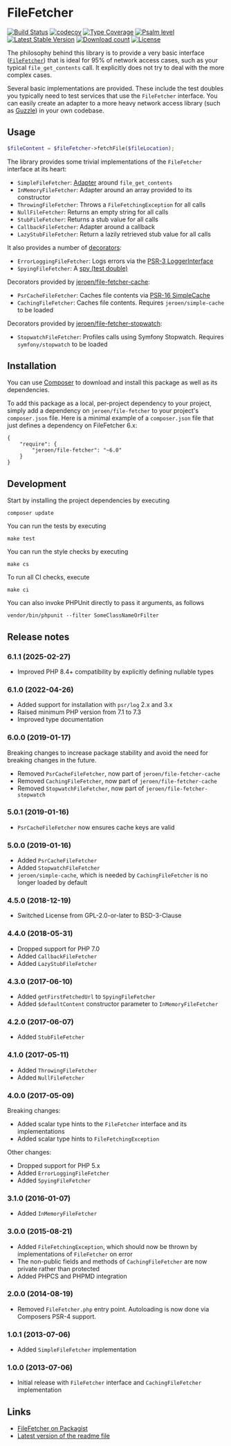 # FileFetcher

[![Build Status](https://img.shields.io/github/actions/workflow/status/JeroenDeDauw/FileFetcher/ci.yml)](https://github.com/JeroenDeDauw/FileFetcher/actions?query=workflow%3ACI)
[![codecov](https://codecov.io/gh/JeroenDeDauw/FileFetcher/branch/master/graph/badge.svg)](https://codecov.io/gh/JeroenDeDauw/FileFetcher)
[![Type Coverage](https://shepherd.dev/github/JeroenDeDauw/FileFetcher/coverage.svg)](https://shepherd.dev/github/JeroenDeDauw/FileFetcher)
[![Psalm level](https://shepherd.dev/github/JeroenDeDauw/FileFetcher/level.svg)](psalm.xml)
[![Latest Stable Version](https://poser.pugx.org/jeroen/file-fetcher/v/stable)](https://packagist.org/packages/jeroen/file-fetcher)
[![Download count](https://poser.pugx.org/jeroen/file-fetcher/downloads)](https://packagist.org/packages/jeroen/file-fetcher)
[![License](https://poser.pugx.org/jeroen/file-fetcher/license)](LICENSE)

The philosophy behind this library is to provide a very basic interface
([`FileFetcher`](https://github.com/JeroenDeDauw/FileFetcher/blob/master/src/FileFetcher.php)) that is ideal for 95%
of network access cases, such as your typical `file_get_contents` call. It explicitly does not try to deal with the more complex cases.

Several basic implementations are provided. These include the test doubles you typically need to test services
that use the `FileFetcher` interface. You can easily create an adapter to a more heavy network access library
(such as [Guzzle](http://docs.guzzlephp.org/en/latest/)) in your own codebase.

## Usage

```php
$fileContent = $fileFetcher->fetchFile($fileLocation);
```

The library provides some trivial implementations of the `FileFetcher` interface at its heart:

* `SimpleFileFetcher`: [Adapter](https://en.wikipedia.org/wiki/Adapter_pattern) around `file_get_contents`
* `InMemoryFileFetcher`: Adapter around an array provided to its constructor
* `ThrowingFileFetcher`: Throws a `FileFetchingException` for all calls
* `NullFileFetcher`: Returns an empty string for all calls
* `StubFileFetcher`: Returns a stub value for all calls
* `CallbackFileFetcher`: Adapter around a callback
* `LazyStubFileFetcher`: Return a lazily retrieved stub value for all calls

It also provides a number of [decorators](https://en.wikipedia.org/wiki/Decorator_pattern):

* `ErrorLoggingFileFetcher`: Logs errors via the [PSR-3 LoggerInterface](https://www.php-fig.org/psr/psr-3/)
* `SpyingFileFetcher`: A [spy (test double)](https://www.entropywins.wtf/blog/2016/05/13/5-ways-to-write-better-mocks/)

Decorators provided by [jeroen/file-fetcher-cache](https://github.com/JeroenDeDauw/file-fetcher-cache):

* `PsrCacheFileFetcher`: Caches file contents via [PSR-16 SimpleCache](https://www.php-fig.org/psr/psr-16/)
* `CachingFileFetcher`: Caches file contents. Requires `jeroen/simple-cache` to be loaded

Decorators provided by [jeroen/file-fetcher-stopwatch](https://github.com/JeroenDeDauw/file-fetcher-stopwatch):

* `StopwatchFileFetcher`: Profiles calls using Symfony Stopwatch. Requires `symfony/stopwatch` to be loaded

## Installation

You can use [Composer](http://getcomposer.org/) to download and install
this package as well as its dependencies.

To add this package as a local, per-project dependency to your project, simply add a
dependency on `jeroen/file-fetcher` to your project's `composer.json` file.
Here is a minimal example of a `composer.json` file that just defines a dependency on
FileFetcher 6.x:

    {
        "require": {
            "jeroen/file-fetcher": "~6.0"
        }
    }

## Development

Start by installing the project dependencies by executing

    composer update

You can run the tests by executing

    make test
    
You can run the style checks by executing

    make cs
    
To run all CI checks, execute

    make ci
    
You can also invoke PHPUnit directly to pass it arguments, as follows

    vendor/bin/phpunit --filter SomeClassNameOrFilter

## Release notes

### 6.1.1 (2025-02-27)

* Improved PHP 8.4+ compatibility by explicitly defining nullable types 

### 6.1.0 (2022-04-26)

* Added support for installation with `psr/log` 2.x and 3.x
* Raised minimum PHP version from 7.1 to 7.3
* Improved type documentation

### 6.0.0 (2019-01-17)

Breaking changes to increase package stability and avoid the need for breaking changes in the future.

* Removed `PsrCacheFileFetcher`, now part of `jeroen/file-fetcher-cache`
* Removed `CachingFileFetcher`, now part of `jeroen/file-fetcher-cache`
* Removed `StopwatchFileFetcher`, now part of `jeroen/file-fetcher-stopwatch`

### 5.0.1 (2019-01-16)

* `PsrCacheFileFetcher` now ensures cache keys are valid

### 5.0.0 (2019-01-16)

* Added `PsrCacheFileFetcher`
* Added `StopwatchFileFetcher`
* `jeroen/simple-cache`, which is needed by `CachingFileFetcher` is no longer loaded by default

### 4.5.0 (2018-12-19)

* Switched License from GPL-2.0-or-later to BSD-3-Clause 

### 4.4.0 (2018-05-31)

* Dropped support for PHP 7.0
* Added `CallbackFileFetcher`
* Added `LazyStubFileFetcher`

### 4.3.0 (2017-06-10)

* Added `getFirstFetchedUrl` to `SpyingFileFetcher`
* Added `$defaultContent` constructor parameter to `InMemoryFileFetcher`

### 4.2.0 (2017-06-07)

* Added `StubFileFetcher`

### 4.1.0 (2017-05-11)

* Added `ThrowingFileFetcher`
* Added `NullFileFetcher`

### 4.0.0 (2017-05-09)

Breaking changes:

* Added scalar type hints to the `FileFetcher` interface and its implementations
* Added scalar type hints to `FileFetchingException`

Other changes:

* Dropped support for PHP 5.x
* Added `ErrorLoggingFileFetcher`
* Added `SpyingFileFetcher`

### 3.1.0 (2016-01-07)

* Added `InMemoryFileFetcher`

### 3.0.0 (2015-08-21)

* Added `FileFetchingException`, which should now be thrown by implementations of `FileFetcher` on error
* The non-public fields and methods of `CachingFileFetcher` are now private rather than protected
* Added PHPCS and PHPMD integration

### 2.0.0 (2014-08-19)

* Removed `FileFetcher.php` entry point. Autoloading is now done via Composers PSR-4 support.

### 1.0.1 (2013-07-06)

* Added `SimpleFileFetcher` implementation

### 1.0.0 (2013-07-06)

* Initial release with `FileFetcher` interface and `CachingFileFetcher` implementation

## Links

* [FileFetcher on Packagist](https://packagist.org/packages/jeroen/file-fetcher)
* [Latest version of the readme file](https://github.com/JeroenDeDauw/FileFetcher/blob/master/README.md)
